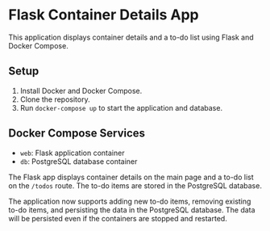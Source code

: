 # Flask Container Details App

This application displays container details and a to-do list using Flask and Docker Compose.

## Setup

1. Install Docker and Docker Compose.
2. Clone the repository.
3. Run `docker-compose up` to start the application and database.

## Docker Compose Services

- `web`: Flask application container
- `db`: PostgreSQL database container

The Flask app displays container details on the main page and a to-do list on the `/todos` route. The to-do items are stored in the PostgreSQL database.

The application now supports adding new to-do items, removing existing to-do items, and persisting the data in the PostgreSQL database. The data will be persisted even if the containers are stopped and restarted.
